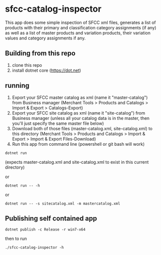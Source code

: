 sfcc-catalog-inspector
=========================

This app does some simple inspection of SFCC xml files, generates a list of products with their primary and classification category assignments (if any) as well as a list of master products and variation products, their variation values and category assignments if any.

Building from this repo
------------------------
1. clone this repo
1. install dotnet core (https://dot.net)

running
-----------------

1. Export your SFCC master catalog as xml (name it "master-catalog") from Business manager (Merchant Tools >  Products and Catalogs >  Import & Export > Catalogs-Export)
1. Export your SFCC site catalog as xml (name it "site-catalog") from Business manager (unless all your catalog data is in the master, then you'll just specify the same master file below)
1. Download both of those files (master-catalog.xml, site-catalog.xml) to this directory (Merchant Tools >  Products and Catalogs >  Import & Export > Import & Export Files-Download)
1. Run this app from command line (powershell or git bash will work)

`dotnet run`

(expects master-catalog.xml and site-catalog.xml to exist in this current directory)

or

`dotnet run -- -h`

or 

`dotnet run -- -s sitecatalog.xml -m mastercatalog.xml`


Publishing self contained app
----------------------
`dotnet publish -c Release -r win7-x64`

then to run

`./sfcc-catalog-inspector -h`
